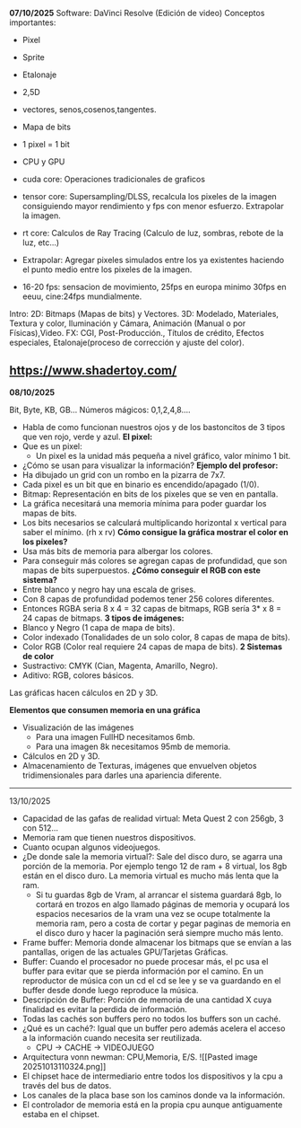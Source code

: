 
**07/10/2025**
Software:
DaVinci Resolve (Edición de video)
Conceptos importantes:

- Pixel
- Sprite
- Etalonaje
- 2,5D
- vectores, senos,cosenos,tangentes.
- Mapa de bits
- 1 pixel = 1 bit
- CPU y GPU
- cuda core: Operaciones tradicionales de graficos
- tensor core: Supersampling/DLSS, recalcula los pixeles de la imagen consiguiendo mayor rendimiento y fps con menor esfuerzo. Extrapolar la imagen.
- rt core: Calculos de Ray Tracing (Calculo de luz, sombras, rebote de la luz, etc...)
- Extrapolar: Agregar pixeles simulados entre los ya existentes haciendo el punto medio entre los pixeles de la imagen.

- 16-20 fps: sensacion de movimiento, 25fps en europa minimo 30fps en eeuu, cine:24fps mundialmente.

 Intro:
 2D: Bitmaps (Mapas de bits) y Vectores.
 3D: Modelado, Materiales, Textura y color, Iluminación y Cámara, Animación (Manual o por Físicas),Video.
 FX: CGI, Post-Producción., Títulos de crédito, Efectos especiales, Etalonaje(proceso de corrección y ajuste del color).

https://www.shadertoy.com/
--------------------------------------------------------------
**08/10/2025**

Bit, Byte, KB, GB...
Números mágicos: 0,1,2,4,8....
- Habla de como funcionan nuestros ojos y de los bastoncitos de 3 tipos que ven rojo, verde y azul.
**El pixel:**
- Que es un pixel:
	- Un pixel es la unidad más pequeña a nivel gráfico, valor mínimo 1 bit.
- ¿Cómo se usan para visualizar la información?
**Ejemplo del profesor:**
- Ha dibujado un grid con un rombo en la pizarra de 7x7.
- Cada pixel es un bit que en binario es encendido/apagado (1/0).
- Bitmap: Representación en bits de los pixeles que se ven en pantalla.
- La gráfica necesitará una memoria mínima para poder guardar los mapas de bits.
- Los bits necesarios se calculará multiplicando horizontal x vertical para saber el mínimo. (rh x rv)
**Cómo consigue la gráfica mostrar el color en los pixeles?**
- Usa más bits de memoria para albergar los colores.
- Para conseguir más colores se agregan capas de profundidad, que son mapas de bits superpuestos.
**¿Cómo conseguir el RGB con este sistema?**
- Entre blanco y negro hay una escala de grises.
- Con 8 capas de profundidad podemos tener 256 colores diferentes.
- Entonces RGBA seria 8 x 4 = 32 capas de bitmaps, RGB sería 3* x 8 = 24 capas de bitmaps. 
**3 tipos de imágenes:**
- Blanco y Negro (1 capa de mapa de bits).
- Color indexado (Tonalidades de un solo color, 8 capas de mapa de bits).
- Color RGB (Color real requiere 24 capas de mapa de bits).
**2 Sistemas de color**
- Sustractivo: CMYK (Cian, Magenta, Amarillo, Negro).
- Aditivo: RGB, colores básicos.

Las gráficas hacen cálculos en 2D y 3D.

**Elementos que consumen memoria en una gráfica**
- Visualización de las imágenes
	- Para una imagen FullHD necesitamos 6mb.
	- Para una imagen 8k necesitamos 95mb de memoria.
- Cálculos en 2D y 3D.
- Almacenamiento de Texturas, imágenes que envuelven objetos tridimensionales para darles una apariencia diferente.
- ------------------------------------------------------------------------
13/10/2025
- Capacidad de las gafas de realidad virtual: Meta Quest 2 con 256gb, 3 con  512...
- Memoria ram que tienen nuestros dispositivos.
- Cuanto ocupan algunos videojuegos.
- ¿De donde sale la memoria virtual?: Sale del disco duro, se agarra una porción de la memoria. Por ejemplo tengo 12 de ram + 8 virtual, los 8gb están en el disco duro. La memoria virtual es mucho más lenta que la ram.
	- Si tu guardas 8gb de Vram, al arrancar el sistema guardará 8gb, lo cortará en trozos en algo llamado páginas de memoria y ocupará los espacios necesarios de la vram una vez se ocupe totalmente la memoria ram, pero a costa de cortar y pegar paginas de memoria en el disco duro y hacer la paginación será siempre mucho más lento.
- Frame buffer: Memoria donde almacenar los bitmaps que se envían a las pantallas, origen de las actuales GPU/Tarjetas Gráficas.
- Buffer: Cuando el procesador no puede procesar más, el pc usa el buffer para evitar que se pierda información por el camino. En un reproductor de música con un cd el cd se lee y se va guardando en el buffer desde donde luego reproduce la música.
- Descripción de Buffer: Porción de memoria de una cantidad X cuya finalidad es evitar la perdida de información.
- Todas las cachés son buffers pero no todos los buffers son un caché.
- ¿Qué es un caché?: Igual que un buffer pero además acelera el acceso a la información cuando necesita ser reutilizada.
	- CPU -> CACHE -> VIDEOJUEGO
- Arquitectura vonn newman: CPU,Memoria, E/S.
![[Pasted image 20251013110324.png]]
- El chipset hace de intermediario entre todos los dispositivos y la cpu a través del bus de datos.
- Los canales de la placa base son los caminos donde va la información.
- El controlador de memoria está en la propia cpu aunque antiguamente estaba en el chipset.